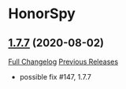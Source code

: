 # HonorSpy

## [1.7.7](https://github.com/kakysha/HonorSpy/tree/1.7.7) (2020-08-02)
[Full Changelog](https://github.com/kakysha/HonorSpy/compare/1.7.6...1.7.7) [Previous Releases](https://github.com/kakysha/HonorSpy/releases)

- possible fix #147, 1.7.7  
